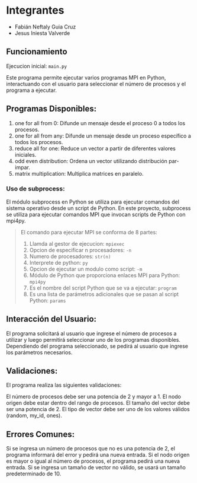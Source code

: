 # Integrantes
- Fabián Neftaly Guia Cruz
- Jesus Iniesta Valverde

## Funcionamiento
Ejecucion inicial: `main.py`

Este programa permite ejecutar varios programas MPI en Python, interactuando con el usuario para seleccionar el número de procesos y el programa a ejecutar.

## Programas Disponibles:
1. one for all from 0: Difunde un mensaje desde el proceso 0 a todos los procesos.
2. one for all from any: Difunde un mensaje desde un proceso específico a todos los procesos.
3. reduce all for one: Reduce un vector a partir de diferentes valores iniciales.
4. odd even distribution: Ordena un vector utilizando distribución par-impar.
5. matrix multiplication: Multiplica matrices en paralelo.

### Uso de subprocess:
El módulo subprocess en Python se utiliza para ejecutar comandos del sistema operativo desde un script de Python. En este proyecto, subprocess se utiliza para ejecutar comandos MPI que invocan scripts de Python con mpi4py.

> El comando para ejecutar MPI se conforma de 8 partes:
> 1. Llamda al gestor de ejecucion: `mpiexec`
> 2. Opcion de especificar n procesadores: `-n`
> 3. Numero de procesadores: `str(n)`
> 4. Interprete de python: `py`
> 5. Opcion de ejecutar un modulo como script: `-m`
> 6. Módulo de Python que proporciona enlaces MPI para Python: `mpi4py`
> 7. Es el nombre del script Python que se va a ejecutar: `program`
> 8. Es una lista de parámetros adicionales que se pasan al script Python: `params`

## Interacción del Usuario:
El programa solicitará al usuario que ingrese el número de procesos a utilizar y luego permitirá seleccionar uno de los programas disponibles. Dependiendo del programa seleccionado, se pedirá al usuario que ingrese los parámetros necesarios.

## Validaciones:
El programa realiza las siguientes validaciones:

El número de procesos debe ser una potencia de 2 y mayor a 1.
El nodo origen debe estar dentro del rango de procesos.
El tamaño del vector debe ser una potencia de 2.
El tipo de vector debe ser uno de los valores válidos (random, my_id, ones).

## Errores Comunes:
Si se ingresa un número de procesos que no es una potencia de 2, el programa informará del error y pedirá una nueva entrada.
Si el nodo origen es mayor o igual al número de procesos, el programa pedirá una nueva entrada.
Si se ingresa un tamaño de vector no válido, se usará un tamaño predeterminado de 10.

